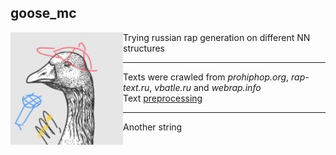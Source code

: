 ## goose_mc  
<img align="left" width="180" height="180" src="/picture/goose_mc.jpg">  
Trying russian rap generation on different NN structures  

---
Texts were crawled from *prohiphop.org*, *rap-text.ru*, *vbatle.ru* and *webrap.info*  
Text [preprocessing](code/extraction_of_notes.ipynb)  

---
Another string  